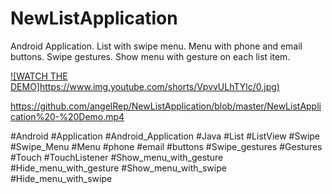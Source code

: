 # NewListApplication
Android Application. List with swipe menu. Menu with phone and email buttons. Swipe gestures. Show menu with gesture on each list item.

[![WATCH THE DEMO]https://www.img.youtube.com/shorts/VpvvULhTYlc/0.jpg)](https://www.youtube.com/shorts/VpvvULhTYlc)


https://github.com/angelRep/NewListApplication/blob/master/NewListApplication%20-%20Demo.mp4


#Android #Application #Android_Application #Java 
#List #ListView #Swipe #Swipe_Menu
#Menu #phone #email #buttons 
#Swipe_gestures #Gestures #Touch #TouchListener 
#Show_menu_with_gesture
#Hide_menu_with_gesture
#Show_menu_with_swipe
#Hide_menu_with_swipe
